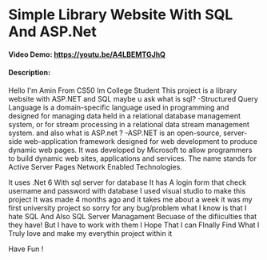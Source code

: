 # Simple Library Website With SQL And ASP.Net
#### Video Demo:  <https://youtu.be/A4LBEMTGJhQ>
#### Description:
Hello I'm Amin From CS50
Im College Student
This project is a library website with ASP.NET and SQL
    maybe u ask what is sql?
    -Structured Query Language is a domain-specific language used in programming and designed for managing data held in a relational database management system, or for stream processing in a relational data stream management system.
    and also what is ASP.net ?
    -ASP.NET is an open-source, server-side web-application framework designed for web development to produce dynamic web pages. It was developed by Microsoft to allow programmers to build dynamic web sites, applications and services. The name stands for Active Server Pages Network Enabled Technologies.

It uses .Net 6 With sql server for database
It has A login form that check username and password with database
I used visual studio to make this project
It was made 4 months ago and it takes me about a week
it was my first university project
so sorry for any bug/problem
what I know is that I hate SQL And Also SQL Server Managament Becuase of the difiiculties that they have!
But I have to work with them
I Hope That I can FInally Find What I Truly love and make my everythin project within it
<!-- Oh And also sorry for my bad english :) -->
Have Fun !
